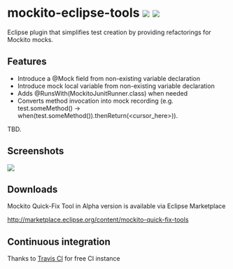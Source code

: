 mockito-eclipse-tools [![](https://travis-ci.org/michalborek/mockito-eclipse-tools.svg?branch=master)](https://travis-ci.org/michalborek/mockito-eclipse-tools/) [![](https://coveralls.io/repos/michalborek/mockito-eclipse-tools/badge.png?branch=master)](https://coveralls.io/r/michalborek/mockito-eclipse-tools?branch=master)
=====================

Eclipse plugin that simplifies test creation by providing refactorings for Mockito mocks.

## Features
* Introduce a @Mock field from non-existing variable declaration
* Introduce mock local variable from non-existing variable declaration
* Adds @RunsWith(MockitoJunitRunner.class) when needed
* Converts method invocation into mock recording (e.g. test.someMethod() -> when(test.someMethod()).thenReturn(<cursor_here>)). 

TBD.

## Screenshots

![](https://raw.github.com/michalborek/mockito-eclipse-tools/master/screenshot.png)


## Downloads
Mockito Quick-Fix Tool in Alpha version is available via Eclipse Marketplace 

http://marketplace.eclipse.org/content/mockito-quick-fix-tools

## Continuous integration

Thanks to [Travis CI](http://travis-ci.org) for free CI instance
